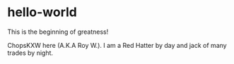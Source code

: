 # hello-world
This is the beginning of greatness!

ChopsKXW here (A.K.A Roy W.).  I am a Red Hatter by day and jack of many trades by night.
